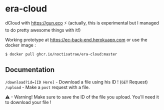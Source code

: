 # era-cloud 
dCloud with https://gun.eco ⚡️ (actually, this is experimental but I managed to do pretty awesome things with it!)

Working prototype at https://ec-back-end.herokuapp.com or use the docker image :
```sh
$ docker pull ghcr.io/noctisatrae/era-cloud:master
```

## Documentation
`/download?id=[ID Here]` - Download a file using his ID ! (`GET` Request) \
`/upload` - Make a `post` request with a file.

⚠ - Warning! Make sure to save the ID of the file you upload. You'll need it to download your file !
